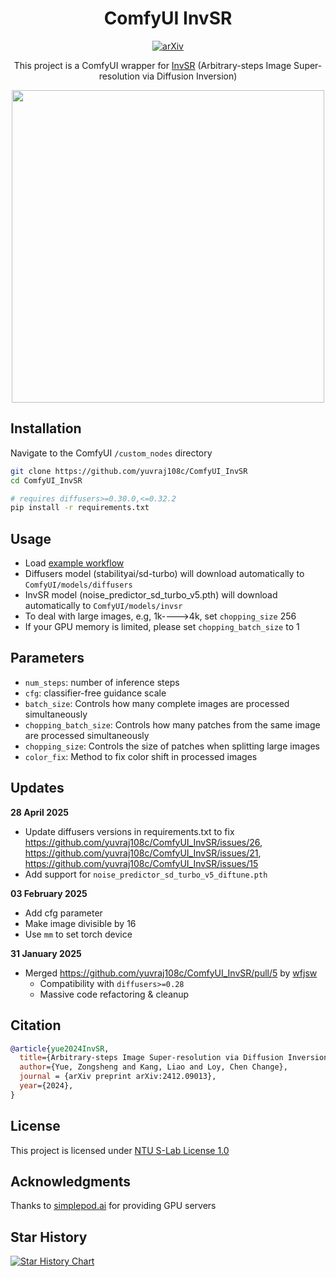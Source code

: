 

<div align="center">

# ComfyUI InvSR
[![arXiv](https://img.shields.io/badge/arXiv%20paper-2412.09013-b31b1b.svg)](https://arxiv.org/abs/2412.09013) 

This project is a ComfyUI wrapper for [InvSR](https://github.com/zsyOAOA/InvSR) (Arbitrary-steps Image Super-resolution via Diffusion Inversion)

<img height="500" src="https://github.com/user-attachments/assets/6c057a3c-3355-4060-9161-a88ab6f6d986" />

</div>

## Installation
Navigate to the ComfyUI `/custom_nodes` directory
```bash
git clone https://github.com/yuvraj108c/ComfyUI_InvSR
cd ComfyUI_InvSR

# requires diffusers>=0.30.0,<=0.32.2
pip install -r requirements.txt
```

## Usage
- Load [example workflow](workflows/invsr.json) 
- Diffusers model (stabilityai/sd-turbo) will download automatically to `ComfyUI/models/diffusers`
- InvSR model (noise_predictor_sd_turbo_v5.pth) will download automatically to `ComfyUI/models/invsr`
- To deal with large images, e.g, 1k---->4k, set `chopping_size` 256
- If your GPU memory is limited, please set `chopping_batch_size` to 1

## Parameters
- `num_steps`: number of inference steps
- `cfg`: classifier-free guidance scale
- `batch_size`: Controls how many complete images are processed simultaneously
- `chopping_batch_size`: Controls how many patches from the same image are processed simultaneously
- `chopping_size`: Controls the size of patches when splitting large images
- `color_fix`: Method to fix color shift in processed images

## Updates
**28 April 2025**
- Update diffusers versions in requirements.txt to fix https://github.com/yuvraj108c/ComfyUI_InvSR/issues/26, https://github.com/yuvraj108c/ComfyUI_InvSR/issues/21, https://github.com/yuvraj108c/ComfyUI_InvSR/issues/15
- Add support for `noise_predictor_sd_turbo_v5_diftune.pth`
  
**03 February 2025**
- Add cfg parameter
- Make image divisible by 16
- Use `mm` to set torch device
  
**31 January 2025**
- Merged https://github.com/yuvraj108c/ComfyUI_InvSR/pull/5 by [wfjsw](https://github.com/wfjsw)
  - Compatibility with `diffusers>=0.28`
  - Massive code refactoring & cleanup

## Citation
```bibtex
@article{yue2024InvSR,
  title={Arbitrary-steps Image Super-resolution via Diffusion Inversion},
  author={Yue, Zongsheng and Kang, Liao and Loy, Chen Change},
  journal = {arXiv preprint arXiv:2412.09013},
  year={2024},
}
```

## License
This project is licensed under [NTU S-Lab License 1.0](LICENSE)

## Acknowledgments
Thanks to [simplepod.ai](https://simplepod.ai/) for providing GPU servers

## Star History
[![Star History Chart](https://api.star-history.com/svg?repos=yuvraj108c/ComfyUI_InvSR&type=Date)](https://star-history.com/#yuvraj108c/ComfyUI_InvSR&Date)
